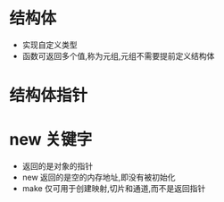 # 结构体
- 实现自定义类型
- 函数可返回多个值,称为元组,元组不需要提前定义结构体

# 结构体指针


# new 关键字
- 返回的是对象的指针
- new 返回的是空的内存地址,即没有被初始化
- make 仅可用于创建映射,切片和通道,而不是返回指针
